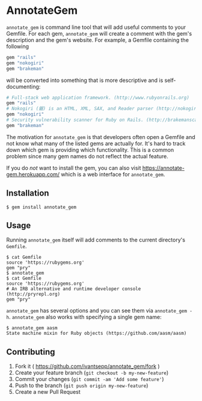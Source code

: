 # AnnotateGem

`annotate_gem` is command line tool that will add useful comments to your Gemfile. For each gem, `annotate_gem` will create a comment with the gem's description and the gem's website. For example, a Gemfile containing the following

```ruby
gem "rails"
gem "nokogiri"
gem "brakeman"
```

will be converted into something that is more descriptive and is self-documenting:

```ruby
# Full-stack web application framework. (http://www.rubyonrails.org)
gem "rails"
# Nokogiri (鋸) is an HTML, XML, SAX, and Reader parser (http://nokogiri.org)
gem "nokogiri"
# Security vulnerability scanner for Ruby on Rails. (http://brakemanscanner.org)
gem "brakeman"
```

The motivation for `annotate_gem` is that developers often open a Gemfile and not know what many of the listed gems are actually for. It's hard to track down which gem is providing which functionality. This is a common problem since many gem names do not reflect the actual feature.

If you do _not_ want to install the gem, you can also visit <https://annotate-gem.herokuapp.com/> which is a web interface for `annotate_gem`.

## Installation

```
$ gem install annotate_gem
```

## Usage

Running `annotate_gem` itself will add comments to the current directory's `Gemfile`.

```
$ cat Gemfile
source 'https://rubygems.org'
gem "pry"
$ annotate_gem
$ cat Gemfile
source 'https://rubygems.org'
# An IRB alternative and runtime developer console (http://pryrepl.org)
gem "pry"
```

`annotate_gem` has several options and you can see them via `annotate_gem -h`. `annotate_gem` also works with specifying a single gem name:

```
$ annotate_gem aasm
State machine mixin for Ruby objects (https://github.com/aasm/aasm)
```

## Contributing

1. Fork it ( https://github.com/ivantsepp/annotate_gem/fork )
2. Create your feature branch (`git checkout -b my-new-feature`)
3. Commit your changes (`git commit -am 'Add some feature'`)
4. Push to the branch (`git push origin my-new-feature`)
5. Create a new Pull Request
